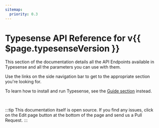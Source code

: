 ```yaml
---
sitemap:
  priority: 0.3
---
```


# Typesense API Reference for v{{ $page.typesenseVersion }}

This section of the documentation details all the API Endpoints available in Typesense and all the parameters you can use with them.

Use the links on the side navigation bar to get to the appropriate section you're looking for.

To learn how to install and run Typesense, see the [Guide section](../guide/README.md) instead.

<br/>

:::tip
This documentation itself is open source. If you find any issues, click on the Edit page button at the bottom of the page and send us a Pull Request.
:::

<RedirectOldLinks />
